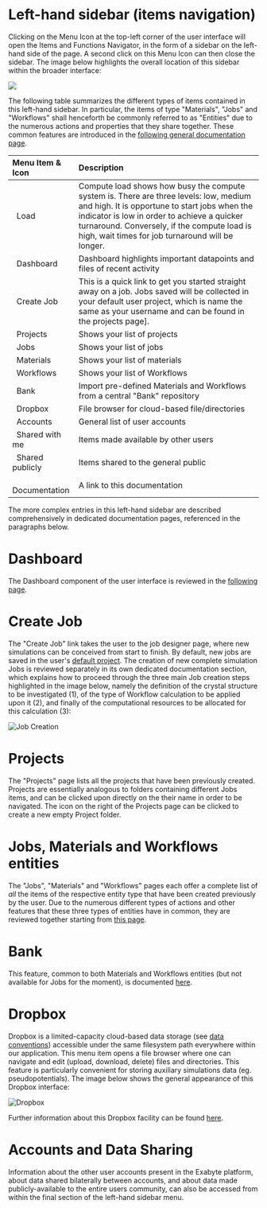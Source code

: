 # Left-hand sidebar (items navigation)

Clicking on the Menu Icon <i class="zmdi zmdi-menu zmdi-hc-border"></i>  at the top-left corner of the user interface will open the Items and Functions Navigator, in the form of a sidebar on the left-hand side of the page. A second click on this Menu Icon can then close the sidebar. The image below highlights the overall location of this sidebar within the broader interface:

<img src="/images/ui-left-sidebar.png"/>


The following table summarizes the different types of items contained in this left-hand sidebar. In particular, the items of type "Materials", "Jobs" and "Workflows" shall henceforth be commonly referred to as "Entities"  due to the numerous actions and properties that they share together. These common features are introduced in the [following general documentation page](/entities-general/overview.md).

| Menu Item & Icon                                         | Description
| :---------------------------                      |:-------------
| <i class="zmdi zmdi-circle"></i> &nbsp; Load                                      | Compute load shows how busy the compute system is. There are three levels: low, medium and high. It is opportune to start jobs when the indicator is low in order to achieve a quicker turnaround. Conversely, if the compute load is high, wait times for job turnaround will be longer.
| <i class="zmdi zmdi-view-dashboard"></i> &nbsp; Dashboard         | Dashboard highlights important datapoints and files of recent activity
| <i class="zmdi zmdi-file"></i> &nbsp; Create Job             | This is a quick link to get you started straight away on a job. Jobs saved will be collected in your default user project, which is name the same as your username and can be found in the projects page].
| <i class="zmdi zmdi-folder"></i> &nbsp; Projects           | Shows your list of projects
| <i class="zmdi zmdi-file"></i> &nbsp; Jobs                   | Shows your list of jobs
| <i class="zmdi zmdi-widgets"></i> &nbsp; Materials         | Shows your list of materials
| <i class="zmdi zmdi-dot-circle"></i> &nbsp; Workflows         | Shows your list of Workflows
| <i class="zmdi zmdi-balance"></i> &nbsp; Bank            | Import pre-defined Materials and Workflows from a central "Bank" repository
| <i class="zmdi zmdi-cloud-box"></i> &nbsp; Dropbox                         | File browser for cloud-based file/directories
| <i class="zmdi zmdi-globe-alt"></i> &nbsp; Accounts                                 | General list of user accounts
| <i class="zmdi zmdi-comments"></i> &nbsp; Shared with me                            | Items made available by other users
| <i class="zmdi zmdi-comments"></i> &nbsp; Shared publicly                            | Items shared to the general public
| <i class="zmdi zmdi-file"></i> &nbsp; Documentation                                 | A link to this documentation

The more complex entries in this left-hand sidebar are described comprehensively in dedicated documentation pages, referenced in the paragraphs below.

# Dashboard

The Dashboard component of the user interface is reviewed in the [following page](../dashboard.md).


# Create Job

The "Create Job" link <i class="zmdi zmdi-file-plus zmdi-hc-border"></i> takes the user to the job designer page, where new simulations can be conceived from start to finish. By default, new jobs are saved in the user's [default project](/data/convention/non-structured.md). The creation of new complete simulation Jobs is reviewed separately in its own dedicated documentation section, which explains how to proceed through the three main Job creation steps highlighted in the image below, namely the definition of the crystal structure to be investigated (1), of the type of Workflow calculation to be applied upon it (2), and finally of the computational resources to be allocated for this calculation (3): 

![Job Creation](/images/job-creation.png "Job Creation")

# Projects

The "Projects" page lists all the projects that have been previously created. Projects are essentially analogous to folders containing different Jobs items, and can be clicked upon directly on the their name in order to be navigated. The <i class="zmdi zmdi-plus-circle"></i> icon on the right of the Projects page can be clicked to create a new empty Project folder.

# Jobs, Materials and Workflows entities

The "Jobs", "Materials" and "Workflows" pages each offer a complete list of *all* the items of the respective entity type that have been created previously by the user. Due to the numerous different types of actions and other features that these three types of entities have in common, they are reviewed together starting from [this page](overview.md).

# Bank

This feature, common to both Materials and Workflows entities (but not available for Jobs for the moment), is documented [here](/entities-general/bank.md).


# Dropbox

Dropbox is a limited-capacity cloud-based data storage (see [data conventions](/data/convention/non-structured.md/#dropbox-directory)) accessible under the same filesystem path everywhere within our application. This menu item opens a file browser where one can navigate and edit (upload, download, delete) files and directories. This feature is particularly convenient for storing auxiliary simulations data (eg. pseudopotentials). The image below shows the general appearance of this Dropbox interface: 

![Dropbox](/images/Dropbox.png "Dropbox")

Further information about this Dropbox facility can be found [here](data/files/dropbox.md).


# Accounts and Data Sharing

Information about the other user accounts present in the Exabyte platform, about data shared bilaterally between accounts, and about data made publicly-available to the entire users community, can also be accessed from within the final section of the left-hand sidebar menu.

